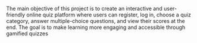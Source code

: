 The main objective of this project is to create an interactive and user-friendly online quiz
platform where users can register, log in, choose a quiz category, answer multiple-choice
questions, and view their scores at the end. The goal is to make learning more engaging and
accessible through gamified quizzes
 
 
